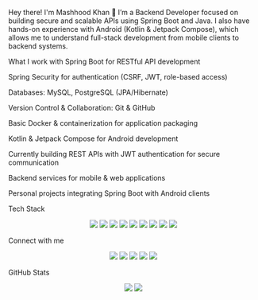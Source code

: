Hey there! I'm Mashhood Khan 👋
I’m a Backend Developer focused on building secure and scalable APIs using Spring Boot and Java.
I also have hands-on experience with Android (Kotlin & Jetpack Compose), which allows me to understand full-stack development from mobile clients to backend systems.

What I work with
Spring Boot for RESTful API development

Spring Security for authentication (CSRF, JWT, role-based access)

Databases: MySQL, PostgreSQL (JPA/Hibernate)

Version Control & Collaboration: Git & GitHub

Basic Docker & containerization for application packaging

Kotlin & Jetpack Compose for Android development

Currently building
REST APIs with JWT authentication for secure communication

Backend services for mobile & web applications

Personal projects integrating Spring Boot with Android clients

Tech Stack
<p align="center"> <img src="https://img.shields.io/badge/Java-007396?style=for-the-badge&logo=openjdk&logoColor=white"/> <img src="https://img.shields.io/badge/Spring%20Boot-6DB33F?style=for-the-badge&logo=spring&logoColor=white"/> <img src="https://img.shields.io/badge/Spring%20Security-6DB33F?style=for-the-badge&logo=springsecurity&logoColor=white"/> <img src="https://img.shields.io/badge/MySQL-4479A1?style=for-the-badge&logo=mysql&logoColor=white"/> <img src="https://img.shields.io/badge/PostgreSQL-4169E1?style=for-the-badge&logo=postgresql&logoColor=white"/> <img src="https://img.shields.io/badge/Docker-2496ED?style=for-the-badge&logo=docker&logoColor=white"/> <img src="https://img.shields.io/badge/Kotlin-0095D5?style=for-the-badge&logo=kotlin&logoColor=white"/> <img src="https://img.shields.io/badge/Jetpack%20Compose-4285F4?style=for-the-badge&logo=android&logoColor=white"/> <img src="https://img.shields.io/badge/Git-F05032?style=for-the-badge&logo=git&logoColor=white"/> </p>
Connect with me
<p align="center"> <a href="https://github.com/mashhukhangandapur"><img src="https://img.shields.io/badge/github-181717?style=for-the-badge&logo=github&logoColor=white"></a> <a href="https://x.com/MashhoodKhan"><img src="https://img.shields.io/badge/twitter-1DA1F2?style=for-the-badge&logo=twitter&logoColor=white"></a> <a href="https://linkedin.com/in/muhammad-mashhood-8280b7273"><img src="https://img.shields.io/badge/linkedin-0A66C2?style=for-the-badge&logo=linkedin&logoColor=white"></a> <a href="https://stackoverflow.com/users/30324373/mashhood-khan"><img src="https://img.shields.io/badge/stackoverflow-F58025?style=for-the-badge&logo=stackoverflow&logoColor=white"></a> <a href="https://dev.to/mashhood_khan"><img src="https://img.shields.io/badge/dev.to-0A0A0A?style=for-the-badge&logo=devdotto&logoColor=white"></a> </p>
GitHub Stats
<p align="center"> <img src="https://github-readme-stats.vercel.app/api?username=mashhukhangandapur&show_icons=true&theme=radical"> <img src="https://github-readme-stats.vercel.app/api/top-langs/?username=mashhukhangandapur&layout=compact&theme=radical"> </p>
